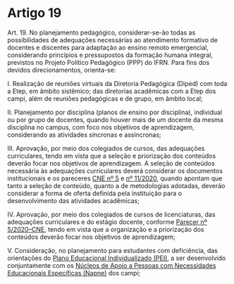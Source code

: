 # Artigo 19

Art. 19. No planejamento pedagógico, considerar-se-ão todas as possibilidades de adequações necessárias ao
atendimento formativo de docentes e discentes para adaptação ao ensino remoto emergencial, considerando
princípios e pressupostos da formação humana integral, previstos no Projeto Político Pedagógico (PPP) do IFRN.
Para fins dos devidos direcionamentos, orienta-se:

I. Realização de reuniões virtuais da Diretoria Pedagógica (Diped) com toda a Etep, em âmbito sistêmico; das
diretorias acadêmicas com a Etep dos campi, além de reuniões pedagógicas e de grupo, em âmbito local;

II. Planejamento por disciplina (planos de ensino por disciplina), individual ou por grupo de docentes, quando
houver mais de um docente da mesma disciplina no campus, com foco nos objetivos de aprendizagem,
considerando as atividades síncronas e assíncronas;

III. Aprovação, por meio dos colegiados de cursos, das adequações curriculares, tendo em vista que a seleção e priorização dos conteúdos deverão focar nos objetivos de aprendizagem. A seleção de conteúdos necessária às adequações curriculares deverá considerar os documentos institucionais e os pareceres [CNE nº 5](http://portal.mec.gov.br/index.php?option=com_docman&view=download&alias=145011-pcp005-20&category_slug=marco-2020-pdf&Itemid=30192) e [nº 11/2020](http://portal.mec.gov.br/index.php?option=com_docman&view=download&alias=148391-pcp011-20&category_slug=julho-2020-pdf&Itemid=30192), quando apontam que tanto a seleção de conteúdo, quanto a de metodologias adotadas, deverão considerar a forma de oferta definida pela instituição para o desenvolvimento das atividades acadêmicas;

IV. Aprovação, por meio dos colegiados de cursos de licenciaturas, das adequações curriculares e do estágio docente, conforme [Parecer nº 5/2020–CNE](http://portal.mec.gov.br/index.php?option=com_docman&view=download&alias=145011-pcp005-20&category_slug=marco-2020-pdf&Itemid=30192), tendo em vista que a organização e a priorização dos conteúdos deverão focar nos objetivos de aprendizagem;

V. Consideração, no planejamento para estudantes com deficiência, das orientações do [Plano Educacional Individualizado (PEI)](https://napne.par.ifrn.edu.br/pei/), a ser desenvolvido conjuntamente com os [Núcleos de Apoio a Pessoas com Necessidades Educacionais Específicas (Napne)](https://napne.par.ifrn.edu.br/) dos campi;
